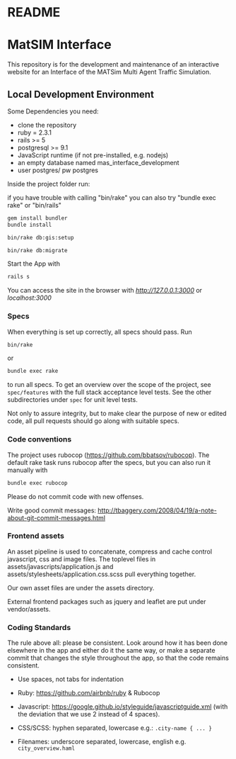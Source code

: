 # README

# MatSIM Interface

This repository is for the development and maintenance of an interactive website for an Interface of the MATSim Multi Agent Traffic Simulation.

Local Development Environment
-----------------------------

Some Dependencies you need:

- clone the repository
- ruby = 2.3.1
- rails >= 5
- postgresql >= 9.1
- JavaScript runtime (if not pre-installed, e.g. nodejs)
- an empty database named mas_interface_development
- user postgres/ pw postgres

Inside the project folder run:

if you have trouble with calling "bin/rake" you can also try "bundle exec rake" or "bin/rails"

```bash
gem install bundler
bundle install
```
```bash
bin/rake db:gis:setup
```
```bash
bin/rake db:migrate
```

Start the App with

```bash
rails s
```

You can access the site in the browser with
*http://127.0.0.1:3000* 
or 
*localhost:3000*

### Specs

When everything is set up correctly, all specs should pass. Run


```bash
bin/rake
```
or

```bash
bundle exec rake
```


to run all specs. To get an overview over the scope of the project,
see `spec/features` with the full stack acceptance level tests. See
the other subdirectories under `spec` for unit level tests.

Not only to assure integrity, but to make clear the purpose of new or edited code, all pull requests should go along with suitable specs.


### Code conventions

The project uses rubocop (https://github.com/bbatsov/rubocop). The
default rake task runs rubocop after the specs, but you can also run
it manually with


```bash
bundle exec rubocop
```

Please do not commit code with new offenses.

Write good commit messages:
http://tbaggery.com/2008/04/19/a-note-about-git-commit-messages.html


### Frontend assets

An asset pipeline is used to concatenate, compress and cache control
javascript, css and image files. The toplevel files in
assets/javascripts/application.js and
assets/stylesheets/application.css.scss pull everything together.

Our own asset files are under the assets directory.

External frontend packages such as jquery and leaflet are put under
vendor/assets.

### Coding Standards

The rule above all: please be consistent. Look around how it has been
done elsewhere in the app and either do it the same way, or make a
separate commit that changes the style throughout the app, so that the
code remains consistent.

- Use spaces, not tabs for indentation

- Ruby: https://github.com/airbnb/ruby & Rubocop

- Javascript:
  https://google.github.io/styleguide/javascriptguide.xml
  (with the deviation that we use 2 instead of 4 spaces).

- CSS/SCSS: hyphen separated, lowercase e.g.: `.city-name { ... }`

- Filenames: underscore separated, lowercase, english
  e.g. `city_overview.haml`

